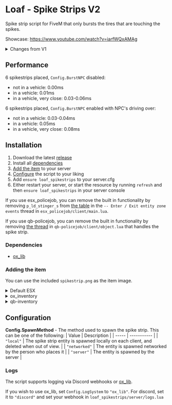 # Loaf - Spike Strips V2

Spike strip script for FiveM that only bursts the tires that are touching the spikes.

Showcase: https://www.youtube.com/watch?v=iarfWQxAMAg

<details>
<summary>Changes from V1</summary>

-   Better performance
-   Now supports more tires (previously only 4). This makes it work correctly on e.g a Dubsta 6x6
-   Audio when placing a spike strip
-   Target inteaction to pick up spike strips
-   Option to spawn entities on the server or locally
-   Animation when picking up
-   Better support for frameworks
-   Version checking
-   Logs
-   A bunch of quality of life features
    -   /clearspikestrips admin command to clear all spike strips
    -   Notifications
    -   Automatically delete after a certain time
    -   Delete on script stop
    -   Option to only allow placing on roads
-   And a lot more

</details>

## Performance

6 spikestrips placed, `Config.BurstNPC` disabled:

-   not in a vehicle: 0.00ms
-   in a vehicle: 0.01ms
-   in a vehicle, very close: 0.03-0.06ms

6 spikestrips placed, `Config.BurstNPC` enabled with NPC's driving over:

-   not in a vehicle: 0.03-0.04ms
-   in a vehicle: 0.05ms
-   in a vehicle, very close: 0.08ms

## Installation

1. Download the latest [release](./releases/latest)
2. Install all [dependencies](#dependencies)
3. [Add the item](#adding-the-item) to your server
4. [Configure](#configuration) the script to your liking
5. Add `ensure loaf_spikestrips` to your server.cfg
6. Either restart your server, or start the resource by running `refresh` and then `ensure loaf_spikestrips` in your server console

If you use esx_policejob, you can remove the built in functionality by removing `p_ld_stinger_s` from [the table](https://github.com/esx-framework/esx_policejob/blob/c62253c1fc9993e024bc68c50954035419995289/client/main.lua#L1378) in the `-- Enter / Exit entity zone events` thread in `esx_policejob/client/main.lua`.

If you use qb-policejob, you can remove the built in functionality by removing [the thread](https://github.com/qbcore-framework/qb-policejob/blob/63026f9051f10abf703cc1b56ea5073a0c301c4f/client/objects.lua#L237) in `qb-policejob/client/object.lua` that handles the spike strip.

### Dependencies

-   [ox_lib](https://github.com/overextended/ox_lib/releases/latest)

### Adding the item

You can use the included `spikestrip.png` as the item image.

<details>
<summary>Default ESX</summary>
Run the following query in your database:

```sql
INSERT INTO `items` (`name`, `label`, `weight`) VALUES ("spikestrip", "Spike strip", 500);
```

</details>

<details>
<summary>ox_inventory</summary>
Add to ox_inventory/data/items.lua:

```lua
["spikestrip"] = {
	label = "Spike strip",
	weight = 500,
	stack = true
}
```

</details>

<details>
<summary>qb-inventory</summary>
Add to qb-core/shared/items.lua:

```lua
spikestrip = { name = 'spikestrip', label = 'Spike strip', weight = 500, type = 'item', image = 'spikestrip.png', unique = false, useable = true, shouldClose = true, combinable = nil, description = 'Useful for stopping the bad guys' },
```

</details>

## Configuration

**Config.SpawnMethod** - The method used to spawn the spike strip. This can be one of the following:
| Value | Description |
| ----- | ----------- |
| `"local"` | The spike strip entity is spawned locally on each client, and deleted when out of view. |
| `"networked"` | The entity is spawned networked by the person who places it |
| `"server"` | The entity is spawned by the server |

### Logs

The script supports logging via Discord webhooks or [ox_lib](https://overextended.dev/ox_lib/Modules/Logger/Server).

If you wish to use ox_lib, set `Config.LogSystem` to `"ox_lib"`. For discord, set it to `"discord"` and set your webhook in `loaf_spikestrips/server/logs.lua`
